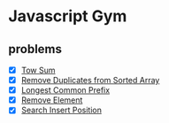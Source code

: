 # Javascript Gym

## problems
- [X] [Tow Sum](./twosum.md)
- [X] [Remove Duplicates from Sorted Array](./RemoveDuplicatesfromSortedArray.md)
- [X] [Longest Common Prefix](./LongestCommonPrefix.md)
- [X] [Remove Element](./RemoveElement.md)
- [X] [Search Insert Position](./SearchInsertPosition.md)